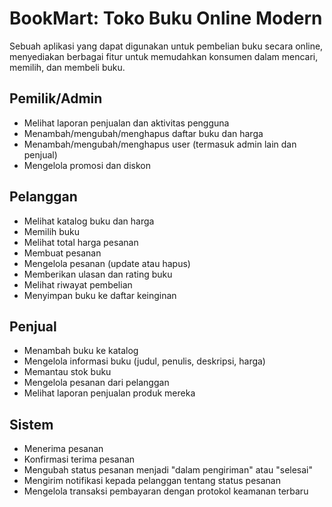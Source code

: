 # BookMart: Toko Buku Online Modern
Sebuah aplikasi yang dapat digunakan untuk pembelian buku secara online, menyediakan berbagai fitur untuk memudahkan konsumen dalam mencari, memilih, dan membeli buku.

## Pemilik/Admin
- Melihat laporan penjualan dan aktivitas pengguna
- Menambah/mengubah/menghapus daftar buku dan harga
- Menambah/mengubah/menghapus user (termasuk admin lain dan penjual)
- Mengelola promosi dan diskon
## Pelanggan
- Melihat katalog buku dan harga
- Memilih buku
- Melihat total harga pesanan
- Membuat pesanan
- Mengelola pesanan (update atau hapus)
- Memberikan ulasan dan rating buku
- Melihat riwayat pembelian
- Menyimpan buku ke daftar keinginan
## Penjual
- Menambah buku ke katalog
- Mengelola informasi buku (judul, penulis, deskripsi, harga)
- Memantau stok buku
- Mengelola pesanan dari pelanggan
- Melihat laporan penjualan produk mereka
## Sistem
- Menerima pesanan
- Konfirmasi terima pesanan
- Mengubah status pesanan menjadi "dalam pengiriman" atau "selesai"
- Mengirim notifikasi kepada pelanggan tentang status pesanan
- Mengelola transaksi pembayaran dengan protokol keamanan terbaru


